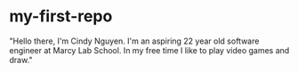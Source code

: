 # my-first-repo
"Hello there, I'm Cindy Nguyen. I'm an aspiring 22 year old software engineer at Marcy Lab School. In my free time I like to play video games and draw."